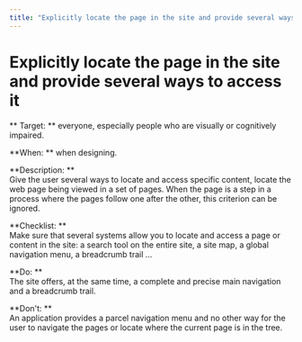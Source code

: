 ```yaml
---
title: "Explicitly locate the page in the site and provide several ways to access it"
---
```


# Explicitly locate the page in the site and provide several ways to access it  

** Target: ** everyone, especially people who are visually or cognitively impaired.

**When: ** when designing.

**Description: **  
Give the user several ways to locate and access specific content, locate the web page being viewed in a set of pages. When the page is a step in a process where the pages follow one after the other, this criterion can be ignored.

**Checklist: **  
Make sure that several systems allow you to locate and access a page or content in the site: a search tool on the entire site, a site map, a global navigation menu, a breadcrumb trail ...

**Do: **  
The site offers, at the same time, a complete and precise main navigation and a breadcrumb trail.

**Don't: **  
An application provides a parcel navigation menu and no other way for the user to navigate the pages or locate where the current page is in the tree.
